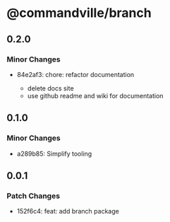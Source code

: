 # @commandville/branch

## 0.2.0

### Minor Changes

- 84e2af3: chore: refactor documentation

  - delete docs site
  - use github readme and wiki for documentation

## 0.1.0

### Minor Changes

- a289b85: Simplify tooling

## 0.0.1

### Patch Changes

- 152f6c4: feat: add branch package
